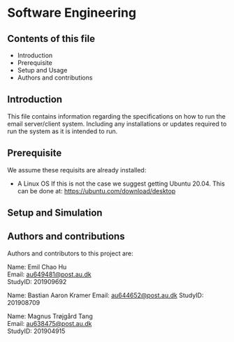 Software Engineering 
====================

Contents of this file
---------------------
- Introduction
- Prerequisite
- Setup and Usage
- Authors and contributions

Introduction
-------------
This file contains information regarding the specifications on how to run the email server/client system. Including any installations or updates required to run the system
as it is intended to run.

Prerequisite
-------------
We assume these requisits are already installed:
- A Linux OS
If this is not the case we suggest getting Ubuntu 20.04. This can be done at:
https://ubuntu.com/download/desktop

Setup and Simulation
---------------------


Authors and contributions
--------------------------
Authors and contributors to this project are:

Name: Emil Chao Hu  
Email: au649481@post.au.dk  
StudyID: 201909692

Name: Bastian Aaron Kramer
Email: au644652@post.au.dk
StudyID: 201908709

Name: Magnus Trøjgård Tang  
Email: au638475@post.au.dk  
StudyID: 201904915 
